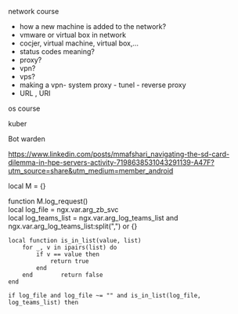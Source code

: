 network course
- how a new machine is added to the network? 
- vmware or virtual box in network
- cocjer, virtual machine, virtual box,...
- status codes meaning? 
- proxy?
- vpn?
- vps?
- making a vpn- system proxy - tunel - reverse proxy
- URL , URI

os course

kuber

Bot warden

https://www.linkedin.com/posts/mmafshari_navigating-the-sd-card-dilemma-in-hpe-servers-activity-7198638531043291139-A47F?utm_source=share&utm_medium=member_android




local M = {}  
  
function M.log_request()  
    local log_file = ngx.var.arg_zb_svc  
    local log_teams_list = ngx.var.arg_log_teams_list and ngx.var.arg_log_teams_list:split(",") or {}  
  
    local function is_in_list(value, list)  
        for _, v in ipairs(list) do  
            if v == value then  
                return true  
            end  
        end        return false  
    end  
  
    if log_file and log_file ~= "" and is_in_list(log_file, log_teams_list) then

